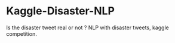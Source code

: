 # Kaggle-Disaster-NLP
Is the disaster tweet real or not ? 
NLP with disaster tweets, kaggle competition. 
